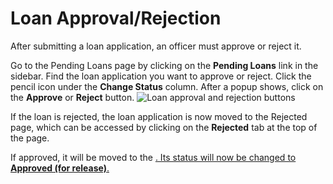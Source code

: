 # Loan Approval/Rejection

After submitting a loan application, an officer must approve or reject it.

<procedure title="Approving/Rejecting a loan application" type="steps">
<step>
Go to the Pending Loans page by clicking on the <strong>Pending Loans</strong>
link in the sidebar.
</step>
<step>
Find the loan application you want to approve or reject.
Click the pencil icon under the <strong>Change Status</strong>
column.
</step>
<step>
After a popup shows, click on the <strong>Approve</strong> or
<strong>Reject</strong> button.
<img src="approve-reject.png" alt="Loan approval and rejection buttons" />
</step>
<p>
If the loan is rejected, the loan application is now moved to the
Rejected page, which can be accessed by clicking on the
<strong>Rejected</strong> tab at the top of the page.
</p>
<p>
If approved, it will be moved to the <a href="Loan-Dashboard.md" />.
Its status will now be changed to <strong>Approved (for release)</strong>.
</p>
</procedure>

<seealso>
    <category ref="loans">
        <a href="Loan-Dashboard.md" />
        <a href="Creating-a-Loan-Application.md" />
    </category>
    <category ref="uh">
        <a href="Admin.md" />
        <a href="Authenticating-Logging-In.md" />
        <a href="Deposits.md" />
        <a href="Profiles.md" />
    </category>
    <category ref="ds">
        <a href="Naming.md" />
        <a href="Comments.md" />
        <a href="Code-Style.md" />
        <a href="Git-Commit-Messages.md" />
        <a href="Vue.md"></a>
    </category>
</seealso>
